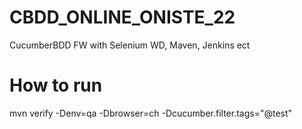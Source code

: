 # CBDD_ONLINE_ONISTE_22
CucumberBDD FW with Selenium WD, Maven, Jenkins ect

# How to run
mvn verify -Denv=qa -Dbrowser=ch -Dcucumber.filter.tags="@test"
